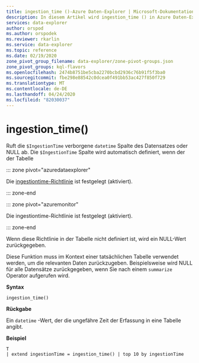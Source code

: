 ```yaml
---
title: ingestion_time ()-Azure Daten-Explorer | Microsoft-Dokumentation
description: In diesem Artikel wird ingestion_time () in Azure Daten-Explorer beschrieben.
services: data-explorer
author: orspod
ms.author: orspodek
ms.reviewer: rkarlin
ms.service: data-explorer
ms.topic: reference
ms.date: 02/19/2020
zone_pivot_group_filename: data-explorer/zone-pivot-groups.json
zone_pivot_groups: kql-flavors
ms.openlocfilehash: 2474b8751be5cba2270bcbd2936c76b91f5f3ba0
ms.sourcegitcommit: fbe298e88542c0dcea0f491bb53ac427f850f729
ms.translationtype: MT
ms.contentlocale: de-DE
ms.lasthandoff: 04/24/2020
ms.locfileid: "82030037"
---
```

# <a name="ingestion_time"></a>ingestion_time()

Ruft die `$IngestionTime` verborgene `datetime` Spalte des Datensatzes oder NULL ab.
Die `$IngestionTime` Spalte wird automatisch definiert, wenn der der Tabelle

::: zone pivot="azuredataexplorer"

Die [ingestiontime-Richtlinie](../management/ingestiontimepolicy.md) ist festgelegt (aktiviert).

::: zone-end

::: zone pivot="azuremonitor"

Die ingestiontime-Richtlinie ist festgelegt (aktiviert).

::: zone-end

Wenn diese Richtlinie in der Tabelle nicht definiert ist, wird ein NULL-Wert zurückgegeben.

Diese Funktion muss im Kontext einer tatsächlichen Tabelle verwendet werden, um die relevanten Daten zurückzugeben. Beispielsweise wird NULL für alle Datensätze zurückgegeben, wenn Sie nach einem `summarize` Operator aufgerufen wird.

**Syntax**

 `ingestion_time()`

**Rückgabe**

Ein `datetime` -Wert, der die ungefähre Zeit der Erfassung in eine Tabelle angibt.

**Beispiel**

```kusto
T 
| extend ingestionTime = ingestion_time() | top 10 by ingestionTime
```

